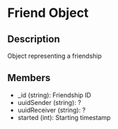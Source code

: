 # Friend Object

## Description

Object representing a friendship

## Members

* _id (string): Friendship ID
* uuidSender (string): ?
* uuidReceiver (string): ?
* started (int): Starting timestamp
